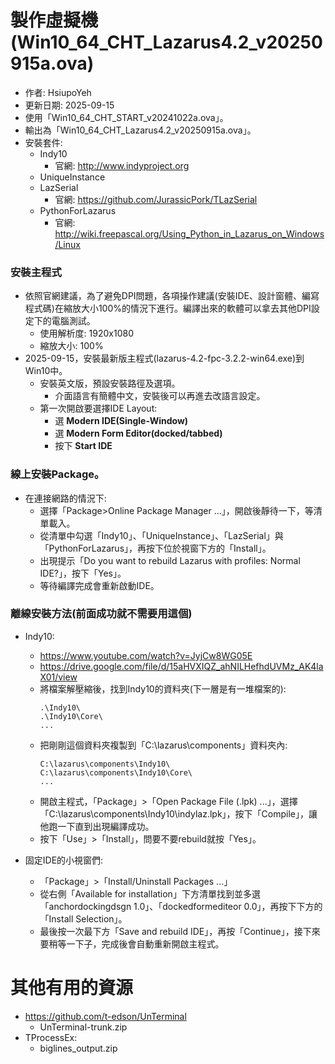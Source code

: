 # 製作虛擬機(Win10_64_CHT_Lazarus4.2_v20250915a.ova)
+ 作者: HsiupoYeh
+ 更新日期: 2025-09-15
+ 使用「Win10_64_CHT_START_v20241022a.ova」。  
+ 輸出為「Win10_64_CHT_Lazarus4.2_v20250915a.ova」。  
+ 安裝套件:
  + Indy10
    + 官網: http://www.indyproject.org
  + UniqueInstance
  + LazSerial
    + 官網: https://github.com/JurassicPork/TLazSerial
  + PythonForLazarus
    + 官網: http://wiki.freepascal.org/Using_Python_in_Lazarus_on_Windows/Linux

### 安裝主程式  
+ 依照官網建議，為了避免DPI問題，各項操作建議(安裝IDE、設計窗體、編寫程式碼)在縮放大小100%的情況下進行。編譯出來的軟體可以拿去其他DPI設定下的電腦測試。  
  + 使用解析度: 1920x1080  
  + 縮放大小: 100%  
+ 2025-09-15，安裝最新版主程式(lazarus-4.2-fpc-3.2.2-win64.exe)到Win10中。  
  + 安裝英文版，預設安裝路徑及選項。  
    + 介面語言有簡體中文，安裝後可以再進去改語言設定。
  + 第一次開啟要選擇IDE Layout:
    + 選 **Modern IDE(Single-Window)**
    + 選 **Modern Form Editor(docked/tabbed)**
    + 按下 **Start IDE**
    
### 線上安裝Package。  
+ 在連接網路的情況下:  
  + 選擇「Package>Online Package Manager ...」，開啟後靜待一下，等清單載入。  
  + 從清單中勾選「Indy10」、「UniqueInstance」、「LazSerial」與「PythonForLazarus」，再按下位於視窗下方的「Install」。
  + 出現提示「Do you want to rebuild Lazarus with profiles: Normal IDE?」，按下「Yes」。
  + 等待編譯完成會重新啟動IDE。

        
### 離線安裝方法(前面成功就不需要用這個)
+ Indy10:
  + https://www.youtube.com/watch?v=JyjCw8WG05E
  + https://drive.google.com/file/d/15aHVXIQZ_ahNILHefhdUVMz_AK4laX01/view
  + 將檔案解壓縮後，找到Indy10的資料夾(下一層是有一堆檔案的):
    ```
    .\Indy10\  
    .\Indy10\Core\  
    ...  
    ```
  + 把剛剛這個資料夾複製到「C:\lazarus\components」資料夾內:
    ```
    C:\lazarus\components\Indy10\
    C:\lazarus\components\Indy10\Core\
    ...  
    ```
  + 開啟主程式，「Package」>「Open Package File (.lpk) ...」，選擇「C:\lazarus\components\Indy10\indylaz.lpk」，按下「Compile」，讓他跑一下直到出現編譯成功。
  + 按下「Use」>「Install」，問要不要rebuild就按「Yes」。
    
+ 固定IDE的小視窗們:
  + 「Package」>「Install/Uninstall Packages ...」
  + 從右側「Available for installation」下方清單找到並多選「anchordockingdsgn 1.0」、「dockedformediteor 0.0」，再按下下方的「Install Selection」。
  + 最後按一次最下方「Save and rebuild IDE」，再按「Continue」，接下來要稍等一下子，完成後會自動重新開啟主程式。

# 其他有用的資源
+ https://github.com/t-edson/UnTerminal
  + UnTerminal-trunk.zip
+ TProcessEx:
  + biglines_output.zip
